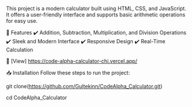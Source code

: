 This project is a modern calculator built using HTML, CSS, and JavaScript.
It offers a user-friendly interface and supports basic arithmetic operations for easy use.

🚀 Features
✔️ Addition, Subtraction, Multiplication, and Division Operations
✔️ Sleek and Modern Interface
✔️ Responsive Design
✔️ Real-Time Calculation

📸 [View]
https://code-alpha-calculator-chi.vercel.app/

📥 Installation
Follow these steps to run the project:


git clone(https://github.com/Gultekinn/CodeAlpha_Calculator.git)

cd CodeAlpha_Calculator
